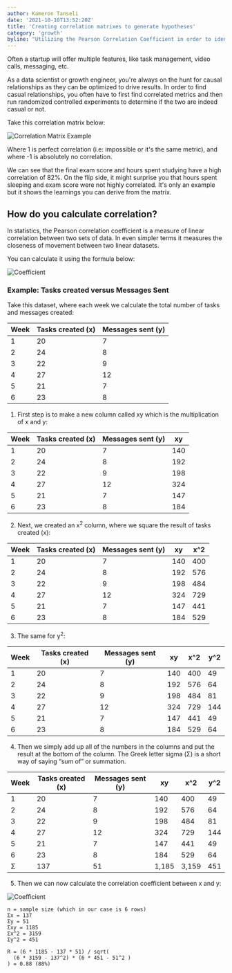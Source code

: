 ```yaml
---
author: Kameron Tanseli
date: '2021-10-10T13:52:20Z'
title: 'Creating correlation matrixes to generate hypotheses'
category: 'growth'
byline: "Utilizing the Pearson Correlation Coefficient in order to identify correlated matrixes to create hypotheses."
---
```


Often a startup will offer multiple features, like task management, video calls, messaging, etc. 

As a data scientist or growth engineer, you're always on the hunt for causal relationships as they can be optimized to drive results. In order to find casual relationships, you often have to first find correlated metrics and then run randomized controlled experiments to determine if the two are indeed casual or not.

Take this correlation matrix below:

![Correlation Matrix Example](/static/correlation-matrix.jpeg)

Where 1 is perfect correlation (i.e: impossible or it's the same metric), and where -1 is absolutely no correlation.

We can see that the final exam score and hours spent studying have a high correlation of 82%. On the flip side, it might surprise you that hours spent sleeping and exam score were not highly correlated. It's only an example but it shows the learnings you can derive from the matrix.

## How do you calculate correlation?

In statistics, the Pearson correlation coefficient is a measure of linear correlation between two sets of data. In even simpler terms it measures the closeness of movement between two linear datasets.

You can calculate it using the formula below:

![Coefficient](/static/coefficient.gif)

### Example: Tasks created versus Messages Sent

Take this dataset, where each week we calculate the total number of tasks and messages created:

| Week | Tasks created (x) | Messages sent (y) |
|------|-------------------|-------------------|
| 1    | 20                | 7                 |
| 2    | 24                | 8                 |
| 3    | 22                | 9                 |
| 4    | 27                | 12                |
| 5    | 21                | 7                 |
| 6    | 23                | 8                 |

1) First step is to make a new column called xy which is the multiplication of x and y:

| Week | Tasks created (x) | Messages sent (y) | xy  |
|------|-------------------|-------------------|-----|
| 1    | 20                | 7                 | 140 |
| 2    | 24                | 8                 | 192 |
| 3    | 22                | 9                 | 198 |
| 4    | 27                | 12                | 324 |
| 5    | 21                | 7                 | 147 |
| 6    | 23                | 8                 | 184 |

2) Next, we created an x<sup>2</sup> column, where we square the result of tasks created (x):

| Week | Tasks created (x) | Messages sent (y) | xy  | x^2 |
|------|-------------------|-------------------|-----|-----|
| 1    | 20                | 7                 | 140 | 400 |
| 2    | 24                | 8                 | 192 | 576 |
| 3    | 22                | 9                 | 198 | 484 |
| 4    | 27                | 12                | 324 | 729 |
| 5    | 21                | 7                 | 147 | 441 |
| 6    | 23                | 8                 | 184 | 529 |

3) The same for y<sup>2</sup>:

| Week | Tasks created (x) | Messages sent (y) | xy  | x^2 | y^2 |
|------|-------------------|-------------------|-----|-----|-----|
| 1    | 20                | 7                 | 140 | 400 | 49  |
| 2    | 24                | 8                 | 192 | 576 | 64  |
| 3    | 22                | 9                 | 198 | 484 | 81  |
| 4    | 27                | 12                | 324 | 729 | 144 |
| 5    | 21                | 7                 | 147 | 441 | 49  |
| 6    | 23                | 8                 | 184 | 529 | 64  |

4) Then we simply add up all of the numbers in the columns and put the result at the bottom of the column. The Greek letter sigma (Σ) is a short way of saying “sum of” or summation.

| Week | Tasks created (x) | Messages sent (y) | xy    | x^2   | y^2 |
|------|-------------------|-------------------|-------|-------|-----|
| 1    | 20                | 7                 | 140   | 400   | 49  |
| 2    | 24                | 8                 | 192   | 576   | 64  |
| 3    | 22                | 9                 | 198   | 484   | 81  |
| 4    | 27                | 12                | 324   | 729   | 144 |
| 5    | 21                | 7                 | 147   | 441   | 49  |
| 6    | 23                | 8                 | 184   | 529   | 64  |
| Σ    | 137               | 51                | 1,185 | 3,159 | 451 |

5) Then we can now calculate the correlation coefficient between x and y:

![Coefficient](/static/coefficient.gif)

```
n = sample size (which in our case is 6 rows)
Σx = 137
Σy = 51
Σxy = 1185
Σx^2 = 3159
Σy^2 = 451

R = (6 * 1185 - 137 * 51) / sqrt(
  (6 * 3159 - 137^2) * (6 * 451 - 51^2 )
) = 0.88 (88%)

```